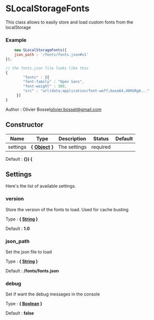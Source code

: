 # SLocalStorageFonts

This class allows to easily store and load custom fonts from the localStorage


### Example
```js
	new SLocalStorageFonts({
 	json_path : '/fonts/fonts.json#v1'
});

// the fonts.json file looks like this
{
		"fonts" : [{
  		"font-family" : "Open Sans",
    	"font-weight" : 300,
     	"src" : "url(data:application/font-woff;base64,d09GRgA..."
     }]
}
```
Author : Olivier Bossel<olivier.bossel@gmail.com>


## Constructor


Name  |  Type  |  Description  |  Status  |  Default
------------  |  ------------  |  ------------  |  ------------  |  ------------
settings  |  **{ [Object](https://developer.mozilla.org/fr/docs/Web/JavaScript/Reference/Objets_globaux/Object) }**  |  The settings  |  required  |

Default : **{}) {**




## Settings

Here's the list of available settings.

### version

Store the version of the fonts to load.
Used for cache busting

Type : **{ [String](https://developer.mozilla.org/fr/docs/Web/JavaScript/Reference/Objets_globaux/String) }**

Default : **1.0**


### json_path

Set the json file to load

Type : **{ [String](https://developer.mozilla.org/fr/docs/Web/JavaScript/Reference/Objets_globaux/String) }**

Default : **/fonts/fonts.json**


### debug

Set if want the debug messages in the console

Type : **{ [Boolean](https://developer.mozilla.org/fr/docs/Web/JavaScript/Reference/Objets_globaux/Boolean) }**

Default : **false**